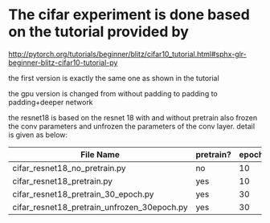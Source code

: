 # The cifar experiment is done based on the tutorial provided by 
http://pytorch.org/tutorials/beginner/blitz/cifar10_tutorial.html#sphx-glr-beginner-blitz-cifar10-tutorial-py


the first version is exactly the same one as shown in the tutorial

the gpu version is changed from without padding to padding to padding+deeper network

the resnet18 is based on the resnet 18 with and without pretrain also frozen the conv parameters and unfrozen the parameters of the conv layer. detail is given as below:

| File Name                                 | pretrain?    |epoch|
| ------------------------------------------|------------- |-----|
| cifar_resnet18_no_pretrain.py             | no           |10   |
| cifar_resnet18_pretrain.py                | yes          |10   |
| cifar_resnet18_pretrain_30_epoch.py       | yes          |30   |
|cifar_resnet18_pretrain_unfrozen_30epoch.py|  yes         |30   |
